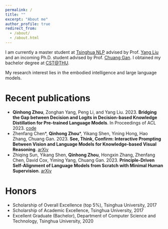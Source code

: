 ```yaml
---
permalink: /
title: ""
excerpt: "About me"
author_profile: true
redirect_from: 
  - /about/
  - /about.html
---
```


I am currently a master student at [Tsinghua NLP](http://nlp.csai.tsinghua.edu.cn/) advised by Prof. [Yang Liu](http://nlp.csai.tsinghua.edu.cn/~ly/) and an incoming Ph.D. student advised by Prof. [Chuang Gan](https://people.csail.mit.edu/ganchuang/). I obtained my bachelor degree at [CST@THU](http://www.cs.tsinghua.edu.cn/publish/csen/index.html).

My research interest lies in the embodied intelligence and large language models.

Recent publications
======
* **Qinhong Zhou**, Zonghan Yang, Peng Li, and Yang Liu. 2023. **Bridging the Gap between Decision and Logits in Decision-based Knowledge Distillation for Pre-trained Language Models**. In Proceedings of ACL 2023. [code](https://github.com/zhouqqhh/DBKD-PLM)
* Zhenfang Chen\*, **Qinhong Zhou**\*, Yikang Shen, Yining Hong, Hao Zhang, Chuang Gan. 2023. **See, Think, Confirm: Interactive Prompting Between Vision and Language Models for Knowledge-based Visual Reasoning**. [arXiv](https://arxiv.org/abs/2301.05226)
* Zhiqing Sun, Yikang Shen, **Qinhong Zhou**, Hongxin Zhang, Zhenfang Chen, David Cox, Yiming Yang, Chuang Gan. 2023. **Principle-Driven Self-Alignment of Language Models from Scratch with Minimal Human Supervision**. [arXiv](https://arxiv.org/abs/2305.03047)

Honors
======
* Scholarship of Overall Excellence (top 5%), Tsinghua University, 2017
* Scholarship of Academic Excellence, Tsinghua University, 2017
* Excellent Graduate (Bachelor), Department of Computer Science and Technology, Tsinghua University, 2020
